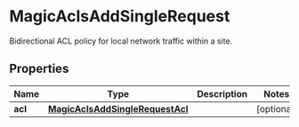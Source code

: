 

# MagicAclsAddSingleRequest

Bidirectional ACL policy for local network traffic within a site.

## Properties

| Name | Type | Description | Notes |
|------------ | ------------- | ------------- | -------------|
|**acl** | [**MagicAclsAddSingleRequestAcl**](MagicAclsAddSingleRequestAcl.md) |  |  [optional] |



